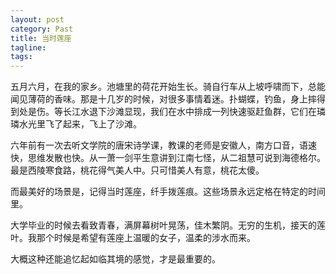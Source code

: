 ```yaml
---
layout: post
category: Past
title: 当时莲座
tagline:
tags: 
---
```


五月六月，在我的家乡。池塘里的荷花开始生长。骑自行车从上坡呼啸而下，总能闻见薄荷的香味。那是十几岁的时候，对很多事情着迷。扑蝴蝶，钓鱼，身上摔得到处是伤。等长江水退下沙滩显现，我们在水中排成一列快速驱赶鱼群，它们在璘璘水光里飞了起来，飞上了沙滩。

六年前有一次去听文学院的唐宋诗学课，教课的老师是安徽人，南方口音，语速快，思维发散也快。从一萧一剑平生意讲到江南七怪，从二祖慧可说到海德格尔。最是西陵寒食路，桃花得气美人中。只可惜美人有意，桃花太傻。

而最美好的场景是，记得当时莲座，纤手拨莲痕。这些场景永远定格在特定的时间里。

大学毕业的时候去看致青春，满屏幕树叶晃荡，佳木繁阴。无穷的生机，接天的莲叶。我那个时候是希望有莲座上温暖的女子，温柔的涉水而来。

大概这种还能追忆起如临其境的感觉，才是最重要的。
